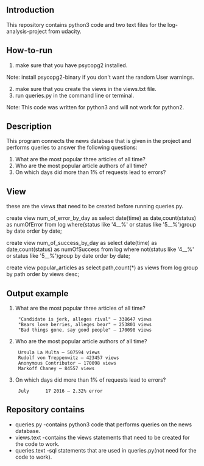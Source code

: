 Introduction
----------------------------------------------------------------------------------------------------
This repository contains python3 code and two text files for the log-analysis-project from udacity.

How-to-run
----------------------------------------------------------------------------------------------------
1. make sure that you have psycopg2 installed.

Note: install psycopg2-binary if you don't want the random User warnings.

2. make sure that you create the views in the views.txt file.
3. run queries.py in the command line or terminal.

Note: This code was written for python3 and will not work for python2.

Description
----------------------------------------------------------------------------------------------------
This program connects the news database that is given in the project and performs queries to 
answer the following questions:

1. What are the most popular three articles of all time? 
2. Who are the most popular article authors of all time?
3. On which days did more than 1% of requests lead to errors?

View
----------------------------------------------------------------------------------------------------
these are the views that need to be created before running queries.py.

create view num_of_error_by_day as 
select date(time) as date,count(status) as numOfError 
from log 
where(status like '4__%' or status like '5__%')group by date order by date;

create view num_of_success_by_day as 
select date(time) as date,count(status) as numOfSuccess
from log 
where not(status like '4__%' or status like '5__%')group by date order by date;

create view popular_articles as 
select path,count(*) as views 
from log group by path
order by views desc;

Output example
----------------------------------------------------------------------------------------------------
1. What are the most popular three articles of all time?

        "Candidate is jerk, alleges rival" — 338647 views
        "Bears love berries, alleges bear" — 253801 views
        "Bad things gone, say good people" — 170098 views


2. Who are the most popular article authors of all time?

        Ursula La Multa — 507594 views
        Rudolf von Treppenwitz — 423457 views
        Anonymous Contributor — 170098 views
        Markoff Chaney — 84557 views


3. On which days did more than 1% of requests lead to errors?

        July      17 2016 — 2.32% error

Repository contains
----------------------------------------------------------------------------------------------------
- queries.py -contains python3 code that performs queries on the news database.
- views.text -contains the views statements that need to be created for the code to work.
- queries.text -sql statements that are used in queries.py(not need for the code to work). 
 
